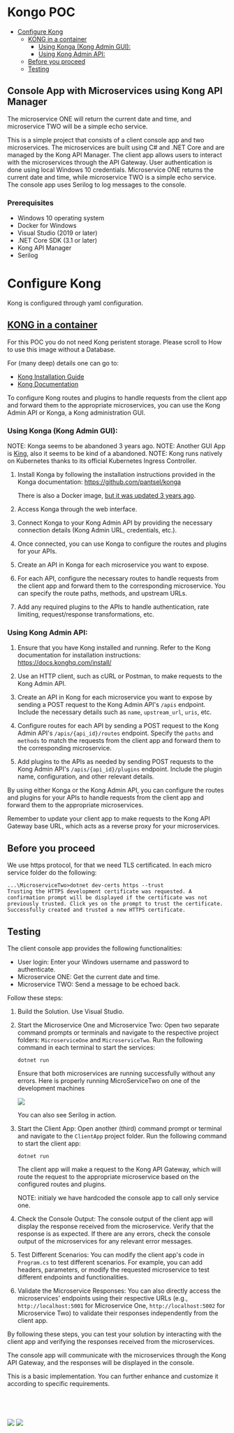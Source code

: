<h1>Kongo POC</h1>

- [Configure Kong](#configure-kong)
  - [KONG in a container](#kong-in-a-container)
    - [Using Konga (Kong Admin GUI):](#using-konga-kong-admin-gui)
    - [Using Kong Admin API:](#using-kong-admin-api)
  - [Before you proceed](#before-you-proceed)
  - [Testing](#testing)


## Console App with Microservices using Kong API Manager

The microservice ONE will return the current date and time, and microservice TWO will be a simple echo service.

This is a simple project that consists of a client console app and two microservices. The microservices are built using C# and .NET Core and are managed by the Kong API Manager. The client app allows users to interact with the microservices through the API Gateway. User authentication is done using local Windows 10 credentials. Microservice ONE returns the current date and time, while microservice TWO is a simple echo service. The console app uses Serilog to log messages to the console.

### Prerequisites

- Windows 10 operating system
- Docker for Windows
- Visual Studio (2019 or later)
- .NET Core SDK (3.1 or later)
- Kong API Manager
- Serilog



# Configure Kong 

Kong is configured through yaml configuration.

## [KONG in a container](https://hub.docker.com/r/kong/kong-gateway)

For this POC you do not need Kong peristent storage. Please scroll to How to use this image without a Database.

For (many deep) details one can go to:
   
   - [Kong Installation Guide](https://docs.konghq.com/install/)
   - [Kong Documentation](https://docs.konghq.com/)

To configure Kong routes and plugins to handle requests from the client app and forward them to the appropriate microservices, you can use the Kong Admin API or Konga, a Kong administration GUI.

### Using Konga (Kong Admin GUI):

NOTE: Konga seems to be abandoned 3 years ago.
NOTE: Another GUI App is [King](https://github.com/ligreman/king), also it seems to be kind of a abandoned.
NOTE: Kong runs natively on Kubernetes thanks to its official Kubernetes Ingress Controller.

1. Install Konga by following the installation instructions provided in the Konga documentation: https://github.com/pantsel/konga

   There is also a Docker image, [but it was updated 3 years ago](https://hub.docker.com/r/pantsel/konga).

2. Access Konga through the web interface.

3. Connect Konga to your Kong Admin API by providing the necessary connection details (Kong Admin URL, credentials, etc.).

4. Once connected, you can use Konga to configure the routes and plugins for your APIs.

5. Create an API in Konga for each microservice you want to expose.

6. For each API, configure the necessary routes to handle requests from the client app and forward them to the corresponding microservice. You can specify the route paths, methods, and upstream URLs.

7. Add any required plugins to the APIs to handle authentication, rate limiting, request/response transformations, etc.

### Using Kong Admin API:

1. Ensure that you have Kong installed and running. Refer to the Kong documentation for installation instructions: https://docs.konghq.com/install/

2. Use an HTTP client, such as cURL or Postman, to make requests to the Kong Admin API.

3. Create an API in Kong for each microservice you want to expose by sending a POST request to the Kong Admin API's `/apis` endpoint. Include the necessary details such as `name`, `upstream_url`, `uris`, etc.

4. Configure routes for each API by sending a POST request to the Kong Admin API's `/apis/{api_id}/routes` endpoint. Specify the `paths` and `methods` to match the requests from the client app and forward them to the corresponding microservice.

5. Add plugins to the APIs as needed by sending POST requests to the Kong Admin API's `/apis/{api_id}/plugins` endpoint. Include the plugin name, configuration, and other relevant details.

By using either Konga or the Kong Admin API, you can configure the routes and plugins for your APIs to handle requests from the client app and forward them to the appropriate microservices.

Remember to update your client app to make requests to the Kong API Gateway base URL, which acts as a reverse proxy for your microservices.

## Before you proceed

We use https protocol, for that we need TLS certificated. In each micro service folder do the following:

```shell
...\MicroserviceTwo>dotnet dev-certs https --trust
Trusting the HTTPS development certificate was requested. A confirmation prompt will be displayed if the certificate was not previously trusted. Click yes on the prompt to trust the certificate.
Successfully created and trusted a new HTTPS certificate.
```

## Testing

The client console app provides the following functionalities:

- User login: Enter your Windows username and password to authenticate.
- Microservice ONE: Get the current date and time.
- Microservice TWO: Send a message to be echoed back.

Follow these steps:

1. Build the Solution. Use Visual Studio.

2. Start the Microservice One and Microservice Two:
   Open two separate command prompts or terminals and navigate to the respective project folders: `MicroserviceOne` and `MicroserviceTwo`. Run the following command in each terminal to start the services:
   ```shell
   dotnet run
   ```
   Ensure that both microservices are running successfully without any errors. Here is properly running MicroServiceTwo on one of the development machines

   ![ ](../dbjcore/media/mstworunning.png)

   You can also see Serilog in action.

3. Start the Client App:
   Open another (third) command prompt or terminal and navigate to the `ClientApp` project folder. Run the following command to start the client app:
   ```shell
   dotnet run
   ```
   The client app will make a request to the Kong API Gateway, which will route the request to the appropriate microservice based on the configured routes and plugins.

   NOTE: initialy we have hardcoded the console app to call only service one.

4. Check the Console Output:
   The console output of the client app will display the response received from the microservice. Verify that the response is as expected. If there are any errors, check the console output of the microservices for any relevant error messages.

5. Test Different Scenarios:
   You can modify the client app's code in `Program.cs` to test different scenarios. For example, you can add headers, parameters, or modify the requested microservice to test different endpoints and functionalities.

6. Validate the Microservice Responses:
   You can also directly access the microservices' endpoints using their respective URLs (e.g., `http://localhost:5001` for Microservice One, `http://localhost:5002` for Microservice Two) to validate their responses independently from the client app.

By following these steps, you can test your solution by interacting with the client app and verifying the responses received from the microservices.

The console app will communicate with the microservices through the Kong API Gateway, and the responses will be displayed in the console.

This is a basic implementation. You can further enhance and customize it according to specific requirements.

<h2>&nbsp;</h2>

![](../dbjcore/media/supersimplecode.png)
![](../dbjcore/media/dbjlogo.png)


